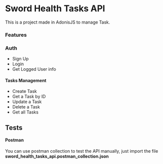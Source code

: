 # Sword Health Tasks API
This is a project made in AdonisJS to manage Task.

### Features

### Auth
- Sign Up
- Login
- Get Logged User info

#### Tasks Management
- Create Task
- Get a Task by ID
- Update a Task
- Delete a Task
- Get all Tasks


## Tests

#### Postman
You can use postman collection to test the API manually,
just import the file **sword_health_tasks_api.postman_collection.json**

